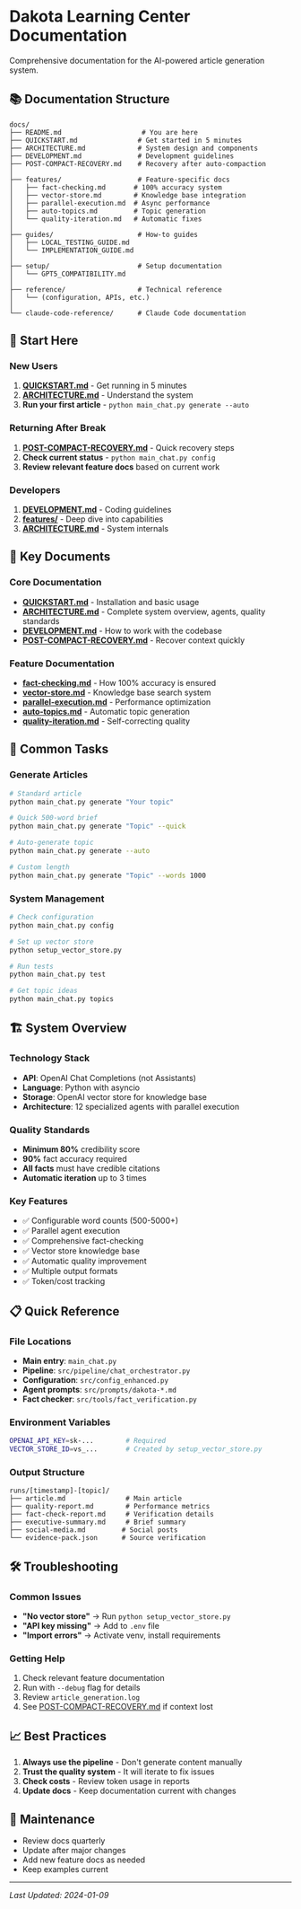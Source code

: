 # Dakota Learning Center Documentation

Comprehensive documentation for the AI-powered article generation system.

## 📚 Documentation Structure

```
docs/
├── README.md                    # You are here
├── QUICKSTART.md               # Get started in 5 minutes
├── ARCHITECTURE.md             # System design and components
├── DEVELOPMENT.md              # Development guidelines
├── POST-COMPACT-RECOVERY.md    # Recovery after auto-compaction
│
├── features/                   # Feature-specific docs
│   ├── fact-checking.md       # 100% accuracy system
│   ├── vector-store.md        # Knowledge base integration
│   ├── parallel-execution.md  # Async performance
│   ├── auto-topics.md         # Topic generation
│   └── quality-iteration.md   # Automatic fixes
│
├── guides/                     # How-to guides
│   ├── LOCAL_TESTING_GUIDE.md
│   └── IMPLEMENTATION_GUIDE.md
│
├── setup/                      # Setup documentation
│   └── GPT5_COMPATIBILITY.md
│
├── reference/                  # Technical reference
│   └── (configuration, APIs, etc.)
│
└── claude-code-reference/      # Claude Code documentation
```

## 🚀 Start Here

### New Users
1. **[QUICKSTART.md](QUICKSTART.md)** - Get running in 5 minutes
2. **[ARCHITECTURE.md](ARCHITECTURE.md)** - Understand the system
3. **Run your first article** - `python main_chat.py generate --auto`

### Returning After Break
1. **[POST-COMPACT-RECOVERY.md](POST-COMPACT-RECOVERY.md)** - Quick recovery steps
2. **Check current status** - `python main_chat.py config`
3. **Review relevant feature docs** based on current work

### Developers
1. **[DEVELOPMENT.md](DEVELOPMENT.md)** - Coding guidelines
2. **[features/](features/)** - Deep dive into capabilities
3. **[ARCHITECTURE.md](ARCHITECTURE.md)** - System internals

## 📖 Key Documents

### Core Documentation
- **[QUICKSTART.md](QUICKSTART.md)** - Installation and basic usage
- **[ARCHITECTURE.md](ARCHITECTURE.md)** - Complete system overview, agents, quality standards
- **[DEVELOPMENT.md](DEVELOPMENT.md)** - How to work with the codebase
- **[POST-COMPACT-RECOVERY.md](POST-COMPACT-RECOVERY.md)** - Recover context quickly

### Feature Documentation
- **[fact-checking.md](features/fact-checking.md)** - How 100% accuracy is ensured
- **[vector-store.md](features/vector-store.md)** - Knowledge base search system
- **[parallel-execution.md](features/parallel-execution.md)** - Performance optimization
- **[auto-topics.md](features/auto-topics.md)** - Automatic topic generation
- **[quality-iteration.md](features/quality-iteration.md)** - Self-correcting quality

## 🔧 Common Tasks

### Generate Articles
```bash
# Standard article
python main_chat.py generate "Your topic"

# Quick 500-word brief
python main_chat.py generate "Topic" --quick

# Auto-generate topic
python main_chat.py generate --auto

# Custom length
python main_chat.py generate "Topic" --words 1000
```

### System Management
```bash
# Check configuration
python main_chat.py config

# Set up vector store
python setup_vector_store.py

# Run tests
python main_chat.py test

# Get topic ideas
python main_chat.py topics
```

## 🏗️ System Overview

### Technology Stack
- **API**: OpenAI Chat Completions (not Assistants)
- **Language**: Python with asyncio
- **Storage**: OpenAI vector store for knowledge base
- **Architecture**: 12 specialized agents with parallel execution

### Quality Standards
- **Minimum 80%** credibility score
- **90%** fact accuracy required
- **All facts** must have credible citations
- **Automatic iteration** up to 3 times

### Key Features
- ✅ Configurable word counts (500-5000+)
- ✅ Parallel agent execution
- ✅ Comprehensive fact-checking
- ✅ Vector store knowledge base
- ✅ Automatic quality improvement
- ✅ Multiple output formats
- ✅ Token/cost tracking

## 📋 Quick Reference

### File Locations
- **Main entry**: `main_chat.py`
- **Pipeline**: `src/pipeline/chat_orchestrator.py`
- **Configuration**: `src/config_enhanced.py`
- **Agent prompts**: `src/prompts/dakota-*.md`
- **Fact checker**: `src/tools/fact_verification.py`

### Environment Variables
```bash
OPENAI_API_KEY=sk-...        # Required
VECTOR_STORE_ID=vs_...       # Created by setup_vector_store.py
```

### Output Structure
```
runs/[timestamp]-[topic]/
├── article.md               # Main article
├── quality-report.md        # Performance metrics
├── fact-check-report.md     # Verification details
├── executive-summary.md     # Brief summary
├── social-media.md         # Social posts
└── evidence-pack.json      # Source verification
```

## 🛠️ Troubleshooting

### Common Issues
- **"No vector store"** → Run `python setup_vector_store.py`
- **"API key missing"** → Add to `.env` file
- **"Import errors"** → Activate venv, install requirements

### Getting Help
1. Check relevant feature documentation
2. Run with `--debug` flag for details
3. Review `article_generation.log`
4. See [POST-COMPACT-RECOVERY.md](POST-COMPACT-RECOVERY.md) if context lost

## 📈 Best Practices

1. **Always use the pipeline** - Don't generate content manually
2. **Trust the quality system** - It will iterate to fix issues
3. **Check costs** - Review token usage in reports
4. **Update docs** - Keep documentation current with changes

## 🔄 Maintenance

- Review docs quarterly
- Update after major changes
- Add new feature docs as needed
- Keep examples current

---

*Last Updated: 2024-01-09*